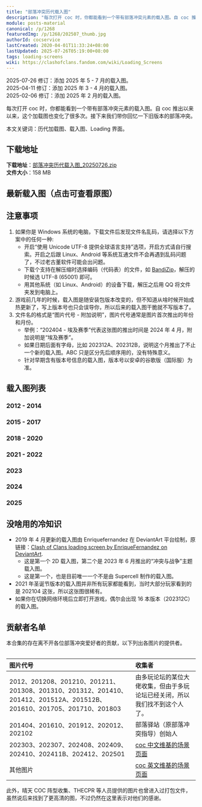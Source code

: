 ```yaml
---
title: "部落冲突历代载入图"
description: "每次打开 coc 时，你都能看到一个带有部落冲突元素的载入图。自 coc 推出以来以来，这个加载图也变化了很多次。接下来我们带你回忆一下旧版本的部落冲突。"
module: posts-material
canonical: /p/1268
featuredImg: /p/1268/202507_thumb.jpg
authorId: cocservice
lastCreated: 2020-04-01T11:33:24+08:00
lastUpdated: 2025-07-26T05:19:00+08:00
tags: loading-screens
wiki: https://clashofclans.fandom.com/wiki/Loading_Screens
---
```


<script setup>
import ImgGroup from '@/components/media/ImgGroup.vue';
import ImgGroupItem from '@/components/media/ImgGroupItem.vue';
</script>

<PostHistory>
2025-07-26 修订：添加 2025 年 5 - 7 月的载入图。<br>
2025-04-11 修订：添加 2025 年 3 - 4 月的载入图。<br>
2025-02-06 修订：添加 2025 年 2 月的载入图。
</PostHistory>

每次打开 coc 时，你都能看到一个带有部落冲突元素的载入图。自 coc 推出以来以来，这个加载图也变化了很多次。接下来我们带你回忆一下旧版本的部落冲突。

本文关键词：历代加载图、载入图、Loading 界面。

## 下载地址

**下载地址**：<a href="https://static.clashpost.com/p/1268/部落冲突历代载入图_20250726.zip">部落冲突历代载入图_20250726.zip</a>  
**文件大小**：158 MB

## 最新载入图（点击可查看原图）

<a href="https://static.clashpost.com/p/1268/202505.jpg" target="_blank">
    <Pic src="/p/1268/202505_show.jpg" width="1500" height="863" caption="202505 - 怒海争锋赛季" />
</a>
<a href="https://static.clashpost.com/p/1268/202506.jpg" target="_blank">
    <Pic src="/p/1268/202506_show.jpg" width="1500" height="863" caption="202506 - 复古都市赛季" />
</a>
<a href="https://static.clashpost.com/p/1268/202507.jpg" target="_blank">
    <Pic src="/p/1268/202507_show.jpg" width="1500" height="863" caption="202507 - 赛博纪元" />
</a>

## 注意事项

1. 如果你是 Windows 系统的电脑，下载文件后发现文件名乱码，请选择以下方案中的任何一种:
   - 开启“使用 Unicode UTF-8 提供全球语言支持”选项，开启方式请自行搜索。开启之后跟 Linux、Android 等系统互通文件不会再遇到乱码问题了，不过老古董软件可能会出问题。
   - 下载个支持在解压缩时选择编码（代码表）的文件，如 [BandiZip](https://cn.bandisoft.com/bandizip/)，解压的时候选 UTF-8 (65001) 即可。
   - 用其他系统（如 Linux、Android）的设备下载，解压之后用 QQ 将文件夹发到电脑上。
2. 游戏前几年的时候，载入图是随安装包版本改变的，但不知道从啥时候开始成热更新了，写上版本号也只会误导你，所以后来的载入图干脆就不写版本了。
3. 文件名的格式是“图片代号 - 附加说明”，图片代号通常是图片首次推出的年份和月份。
   - 举例：“202404 - 埃及赛季”代表这张图的推出时间是 2024 年 4 月，附加说明是“埃及赛季”。
   - 如果日期后面有字母，比如 202312A、202312B，说明这个月推出了不止一个新的载入图。ABC 只是区分先后顺序用的，没有特殊意义。
   - 针对早期含有版本号信息的载入图，版本号以安卓的谷歌版（国际服）为准。

## 载入图列表

### 2012 - 2014

<ImgGroup :centeredItems="false">
    <ImgGroupItem src="/p/1268/2012_thumb.jpg" link="/p/1268/2012.png" text="2012 - 内测阶段载入图" width="640" height="480" />
    <ImgGroupItem src="/p/1268/201208_thumb.jpg" link="/p/1268/201208.png" text="201208 - 2.21 版本" width="640" height="480" />
    <ImgGroupItem src="/p/1268/201210_thumb.jpg" link="/p/1268/201210.png" text="201210 - 2.86 版本、万圣节" width="640" height="479" />
    <ImgGroupItem src="/p/1268/201211_thumb.jpg" link="/p/1268/201211.png" text="201211 - 2.111 版本、圣诞节" width="640" height="306" />
    <ImgGroupItem src="/p/1268/201308_thumb.jpg" link="/p/1268/201308.png" text="201308 - 4.120.1 版本" width="640" height="480" />
    <ImgGroupItem src="/p/1268/201310_thumb.jpg" link="/p/1268/201310.png" text="201310 - 5.2.2 版本、万圣节" width="640" height="391" />
    <ImgGroupItem src="/p/1268/201312_thumb.jpg" link="/p/1268/201312.png" text="201312 - 5.113.2 版本、圣诞节" width="640" height="391" />
    <ImgGroupItem src="/p/1268/201404_thumb.jpg" link="/p/1268/201404.jpg" text="201404 - 6.56.1 版本" width="640" height="391" />
    <ImgGroupItem src="/p/1268/201410_thumb.jpg" link="/p/1268/201410.png" text="201410 - 6.322.3 版本、万圣节" width="640" height="391" />
    <ImgGroupItem src="/p/1268/201412_thumb.jpg" link="/p/1268/201412.png" text="201412 - 6.407.5 版本、圣诞节" width="640" height="391" />
</ImgGroup>

### 2015 - 2017

<ImgGroup :centeredItems="false">
    <ImgGroupItem src="/p/1268/201512A_thumb.jpg" link="/p/1268/201512A.png" text="201512A - 8.67.3 版本、11 本" width="640" height="481" />
    <ImgGroupItem src="/p/1268/201512B_thumb.jpg" link="/p/1268/201512B.png" text="201512B - 8.67.7 版本、圣诞节" width="640" height="481" />
    <ImgGroupItem src="/p/1268/201610_thumb.jpg" link="/p/1268/201610.jpg" text="201610 - 8.551.2 版本、万圣节" width="640" height="480" />
    <ImgGroupItem src="/p/1268/201705_thumb.jpg" link="/p/1268/201705.png" text="201705 - 9.24.1 版本、夜世界" width="640" height="360" />
    <ImgGroupItem src="/p/1268/201710_thumb.jpg" link="/p/1268/201710.png" text="201710 - 9.256.4 版本、万圣节" width="640" height="360" />
    <ImgGroupItem src="/p/1268/201712_thumb.jpg" link="/p/1268/201712.jpg" text="201712 - 9.434.3 版本、圣诞节" width="640" height="360" />
</ImgGroup>

### 2018 - 2020

<ImgGroup :centeredItems="false">
    <ImgGroupItem src="/p/1268/201802_thumb.jpg" link="/p/1268/201802.jpg" text="201802 - 9.434.26 版本、春节" width="640" height="480" />
    <ImgGroupItem src="/p/1268/201803_thumb.jpg" link="/p/1268/201803.png" text="201803 - 10.134.4 版本" width="640" height="360" />
    <ImgGroupItem src="/p/1268/201806_thumb.jpg" link="/p/1268/201806.png" text="201806 - 10.322.4 版本、12 本" width="640" height="438" />
    <ImgGroupItem src="/p/1268/201901_thumb.jpg" link="/p/1268/201901.jpg" text="201901 - 11.185.15 版本、春节" width="640" height="360" />
    <ImgGroupItem src="/p/1268/201904_thumb.jpg" link="/p/1268/201904.jpg" text="201904 - 11.446.11 版本" width="640" height="296" />
    <ImgGroupItem src="/p/1268/201906_thumb.jpg" link="/p/1268/201906.jpg" text="201906 - 11.651.1 版本" width="640" height="296" />
    <ImgGroupItem src="/p/1268/201912_thumb.jpg" link="/p/1268/201912.png" text="201912 - 13 本、圣诞节" width="640" height="334" />
    <ImgGroupItem src="/p/1268/202001_thumb.jpg" link="/p/1268/202001.jpg" text="202001 - 春节" width="640" height="371" />
    <ImgGroupItem src="/p/1268/202006_thumb.jpg" link="/p/1268/202006.jpg" text="202006 - 13.369.4 版本" width="640" height="296" />
    <ImgGroupItem src="/p/1268/202010_thumb.jpg" link="/p/1268/202010.jpg" text="202010 - 13.576.3 版本、万圣节" width="640" height="296" />
    <ImgGroupItem src="/p/1268/202012_thumb.jpg" link="/p/1268/202012.png" text="202012 - 13.675.1 版本、圣诞节" width="640" height="296" />
</ImgGroup>

### 2021 - 2022

<ImgGroup :centeredItems="false">
    <ImgGroupItem src="/p/1268/202102_thumb.jpg" link="/p/1268/202102.png" text="202102 - 13.675.6 版本、春节" width="640" height="296" />
    <ImgGroupItem src="/p/1268/202104_thumb.jpg" link="/p/1268/202104.jpg" text="202104 - 14 本" width="640" height="296" />
    <ImgGroupItem src="/p/1268/202108_thumb.jpg" link="/p/1268/202108.jpg" text="202108 - 部落 9 周年" width="640" height="296" />
    <ImgGroupItem src="/p/1268/202110_thumb.jpg" link="/p/1268/202110.jpg" text="202110 - 万圣节" width="640" height="295" />
    <ImgGroupItem src="/p/1268/202112_thumb.jpg" link="/p/1268/202112.jpg" text="202112 - 圣诞节" width="640" height="295" />
    <ImgGroupItem src="/p/1268/202205_thumb.jpg" link="/p/1268/202205.jpg" text="202205 - 14.555.7 版本、都城" width="640" height="295" />
    <ImgGroupItem src="/p/1268/202208_thumb.jpg" link="/p/1268/202208.jpg" text="202208 - 像素主题、coc 十周年" width="640" height="360" />
    <ImgGroupItem src="/p/1268/202209_thumb.jpg" link="/p/1268/202209.jpg" text="202209 - coc 锦标赛" width="640" height="341" />
    <ImgGroupItem src="/p/1268/202210A_thumb.jpg" link="/p/1268/202210A.jpg" text="202210A - 15 本" width="640" height="295" />
    <ImgGroupItem src="/p/1268/202210B_thumb.jpg" link="/p/1268/202210B.jpg" text="202210B - 万圣节" width="640" height="341" />
    <ImgGroupItem src="/p/1268/202212_thumb.jpg" link="/p/1268/202212.jpg" text="202212 - 圣诞节" width="640" height="430" />
</ImgGroup>

### 2023

<ImgGroup :centeredItems="false">
    <ImgGroupItem src="/p/1268/202301_thumb.jpg" link="/p/1268/202301.jpg" text="202301 - 春节" width="640" height="295" />
    <ImgGroupItem src="/p/1268/202302_thumb.jpg" link="/p/1268/202302.jpg" text="202302 - 情人节" width="640" height="296" />
    <ImgGroupItem src="/p/1268/202303_thumb.jpg" link="/p/1268/202303.png" text="202303 - 粉刷匠主题" width="640" height="296" />
    <ImgGroupItem src="/p/1268/202304_thumb.jpg" link="/p/1268/202304.jpg" text="202304 - 黑暗时代主题 1" width="640" height="295" />
    <ImgGroupItem src="/p/1268/202305A_thumb.jpg" link="/p/1268/202305A.jpg" text="202305A - 黑暗时代主题 2" width="640" height="295" />
    <ImgGroupItem src="/p/1268/202305B_thumb.jpg" link="/p/1268/202305B.jpg" text="202305B - 夜世界 2.0" width="640" height="295" />
    <ImgGroupItem src="/p/1268/202306A_thumb.jpg" link="/p/1268/202306A.jpg" text="202306A - 冲突与战争主题" width="640" height="296" />
    <ImgGroupItem src="/p/1268/202306B_thumb.jpg" link="/p/1268/202306B.jpg" text="202306B - 哥布林主题 1" width="640" height="295" />
    <ImgGroupItem src="/p/1268/202307_thumb.jpg" link="/p/1268/202307.png" text="202307 - 哥布林主题 2" width="640" height="295" />
    <ImgGroupItem src="/p/1268/202308_thumb.jpg" link="/p/1268/202308.jpg" text="202308 - coc 11 周年" width="640" height="296" />
    <ImgGroupItem src="/p/1268/202309_thumb.jpg" link="/p/1268/202309.jpg" text="202309 - 象棋赛季" width="640" height="295" />
    <ImgGroupItem src="/p/1268/202310A_thumb.jpg" link="/p/1268/202310A.jpg" text="202310A - 万圣节载入图" width="640" height="296" />
    <ImgGroupItem src="/p/1268/202310B_thumb.jpg" link="/p/1268/202310B.jpg" text="202310B - 合体狂潮主题" width="640" height="296" />
    <ImgGroupItem src="/p/1268/202311_thumb.jpg" link="/p/1268/202311.jpg" text="202311 - 万圣节结束后的载入图" width="640" height="296" />
    <ImgGroupItem src="/p/1268/202312A_thumb.jpg" link="/p/1268/202312A.jpg" text="202312A - 夯木节" width="640" height="315" />
    <ImgGroupItem src="/p/1268/202312B_thumb.jpg" link="/p/1268/202312B.jpg" text="202312B - 部落圣诞节" width="640" height="296" />
    <ImgGroupItem src="/p/1268/202312C_thumb.jpg" link="/p/1268/202312C.jpg" text="202312C - 16 本" width="640" height="393" />
</ImgGroup>

### 2024

<ImgGroup :centeredItems="false">
    <ImgGroupItem src="/p/1268/202401_thumb.jpg" link="/p/1268/202401.jpg" text="202401 - 北境主题" width="640" height="295" />
    <ImgGroupItem src="/p/1268/202402_thumb.jpg" link="/p/1268/202402.jpg" text="202402 - 春节" width="640" height="293" />
    <ImgGroupItem src="/p/1268/202403_thumb.png" link="/p/1268/202403.png" text="202403 - 太空赛季" width="640" height="360" />
    <ImgGroupItem src="/p/1268/202404_thumb.jpg" link="/p/1268/202404.jpg" text="202404 - 埃及赛季" width="640" height="295" />
    <ImgGroupItem src="/p/1268/202405A_thumb.jpg" link="/p/1268/202405A.jpg" text="202405A - 哈兰德赛季 (1)" width="640" height="427" />
    <ImgGroupItem src="/p/1268/202405B_thumb.jpg" link="/p/1268/202405B.jpg" text="202405B - 哈兰德赛季 (2)" width="640" height="295" />
    <ImgGroupItem src="/p/1268/202406_thumb.jpg" link="/p/1268/202406.jpg" text="202406 - 狂野西部赛季" width="640" height="448" />
    <ImgGroupItem src="/p/1268/202407_thumb.jpg" link="/p/1268/202407.jpg" text="202407 - 部落运动会赛季" width="640" height="295" />
    <ImgGroupItem src="/p/1268/202408_thumb.png" link="/p/1268/202408.png" text="202408 - 动漫与部落赛季" width="640" height="296" />
    <ImgGroupItem src="/p/1268/202409_thumb.png" link="/p/1268/202409.png" text="202409 - 部落桌游赛季" width="640" height="296" />
    <ImgGroupItem src="/p/1268/202410_thumb.png" link="/p/1268/202410.png" text="202410 - 万圣节" width="640" height="296" />
    <ImgGroupItem src="/p/1268/202411A_thumb.jpg" link="/p/1268/202411A.jpg" text="202411A - 战争机器主题" width="640" height="368" />
    <ImgGroupItem src="/p/1268/202411B_thumb.png" link="/p/1268/202411B.png" text="202411B - 审判者赛季、17 本" width="640" height="296" />
    <ImgGroupItem src="/p/1268/202412_thumb.png" link="/p/1268/202412.png" text="202412 - 玩具主题" width="640" height="360" />
</ImgGroup>

### 2025

<ImgGroup :centeredItems="false">
    <ImgGroupItem src="/p/1268/202501_thumb.png" link="/p/1268/202501.png" text="202501 - 冰火纪元" width="640" height="296" />
    <ImgGroupItem src="/p/1268/202502_thumb.jpg" link="/p/1268/202502.jpg" text="202502 - 蛇年春节" width="640" height="308" />
    <ImgGroupItem src="/p/1268/202503_thumb.jpg" link="/p/1268/202503.jpg" text="202503 - 动作英雄赛季" width="640" height="368" />
    <ImgGroupItem src="/p/1268/202504_thumb.jpg" link="/p/1268/202504.jpg" text="202504 - WWE 赛季" width="640" height="360" />
    <ImgGroupItem src="/p/1268/202505_thumb.jpg" link="/p/1268/202505.jpg" text="202505 - 怒海争锋赛季" width="640" height="368" />
    <ImgGroupItem src="/p/1268/202506_thumb.jpg" link="/p/1268/202506.jpg" text="202506 - 复古都市赛季" width="640" height="368" />
    <ImgGroupItem src="/p/1268/202507_thumb.jpg" link="/p/1268/202507.jpg" text="202507 - 赛博纪元" width="640" height="368" />
</ImgGroup>

## 没啥用的冷知识

- 2019 年 4 月更新的载入图由 Enriquefernandez 在 DeviantArt 平台绘制，原链接：[Clash of Clans loading screen by EnriqueFernandez on DeviantArt](https://www.deviantart.com/enriquefernandez/art/Clash-of-Clans-loading-screen-792132558).
  - 这是第一个 2D 载入图，第二个是 2023 年 6 月推出的“冲突与战争”主题载入图。
  - 这是第一个，也是目前唯一一个不是由 Supercell 制作的载入图。
- 2021 年圣诞节版本的载入图并非所有玩家都能看到，当时大部分玩家看到的是 202104 这张，所以这张图很稀有。
- 如果你在切换网络环境后立即打开游戏，偶尔会出现 16 本版本（202312C）的载入图。

## 贡献者名单

本合集的存在离不开各位部落冲突爱好者的贡献，以下列出各图片的提供者。

<Table maxWidth="750px">

| 图片代号 | 收集者 |
|   :--   |   :--  |
| 2012、201208、201210、201211、201308、201310、201312、201410、201412、201512A、201512B、201610、201705、201710、201803 | 由多玩论坛的某位大佬收集，但由于多玩论坛已经关闭，所以我们找不到这个人了。 |
| 201404、201610、201912、202012、202102 | 部落驿站（原部落冲突指导）创始人 |
| 202303、202307、202408、202409、202410、202411B、202412、202501 | <a href="https://coc.fandom.com/zh/wiki/%E5%9C%BA%E6%99%AF">coc 中文维基的场景页面</a> |
| 其他图片 | <a href="https://clashofclans.fandom.com/wiki/Loading_Screens" target="_blank">coc 英文维基的场景页面</a> |

</Table>

此外，晴天 COC 阵型收集、THECPR 等人员提供的图片也曾进入过打包文件，虽然说后来找到了更高清的图，不过仍然在这里表示对他们的感谢。